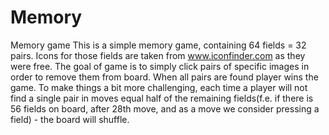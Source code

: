 # Memory
Memory game
This is a simple memory game, containing 64 fields = 32 pairs. Icons for those fields are taken from www.iconfinder.com as
they were free. 
The goal of game is to simply click pairs of specific images in order to remove them from board. When all pairs are found
player wins the game. To make things a bit more challenging, each time a player will not find a single pair in moves equal half
of the remaining fields(f.e. if there is 56 fields on board, after 28th move, and as a move we consider pressing a field) - the 
board will shuffle.
